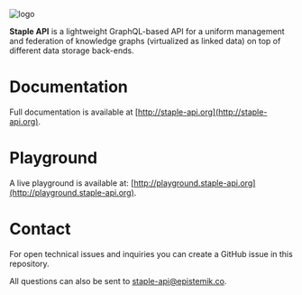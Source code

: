 ![logo](https://raw.githubusercontent.com/epistemik-co/staple-api/gh-pages/staple-api-black-text.png)

**Staple API** is a lightweight GraphQL-based API for a uniform management and federation of knowledge graphs (virtualized as linked data) on top of different data storage back-ends.

# Documentation
Full documentation is available at [http://staple-api.org](http://staple-api.org).

# Playground
A live playground is available at: [http://playground.staple-api.org](http://playground.staple-api.org).

# Contact

For open technical issues and inquiries you can create a GitHub issue in this repository. 

All questions can also be sent to [staple-api@epistemik.co](staple-api@epistemik.co).
